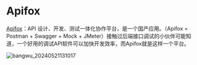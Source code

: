 # Apifox

[Apifox](https://apifox.com/)：API 设计、开发、测试一体化协作平台，是一个国产应用。（Apifox = Postman + Swagger + Mock + JMeter）接触过后端接口调试的小伙伴可能知道，一个好用的调试API软件可以加快开发效率，而Apifox就是这样一个平台。

![bangwu_20240521131017](https://p0.meituan.net/csc/2af07a2f9a712959a589a7f4ebdb8c96101444.webp)
